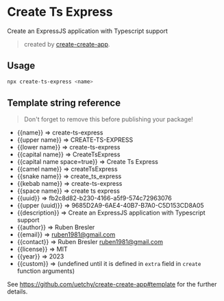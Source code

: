 # Create Ts Express

Create an ExpressJS application with Typescript support

> created by [create-create-app](https://github.com/uetchy/create-create-app).

## Usage

```bash
npx create-ts-express <name>
```

## Template string reference

> Don't forget to remove this before publishing your package!

- {{name}} => create-ts-express
- {{upper name}} => CREATE-TS-EXPRESS
- {{lower name}} => create-ts-express
- {{capital name}} => CreateTsExpress
- {{capital name space=true}} => Create Ts Express
- {{camel name}} => createTsExpress
- {{snake name}} => create_ts_express
- {{kebab name}} => create-ts-express
- {{space name}} => create ts express
- {{uuid}} => fb2c8d82-b230-4166-a5f9-574c72963076
- {{upper (uuid)}} => 9685D2A9-6AE4-40B7-B7A0-C5D153CD8A05
- {{description}} => Create an ExpressJS application with Typescript support
- {{author}} => Ruben Bresler
- {{email}} => ruben1981@gmail.com
- {{contact}} => Ruben Bresler <ruben1981@gmail.com>
- {{license}} => MIT
- {{year}} => 2023
- {{custom}} =>  (undefined until it is defined in `extra` field in `create` function arguments)

See https://github.com/uetchy/create-create-app#template for the further details.
